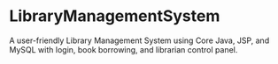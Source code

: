 # LibraryManagementSystem
A user-friendly Library Management System using Core Java, JSP, and MySQL with login, book borrowing, and librarian control panel.
